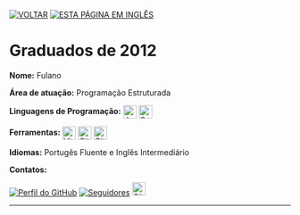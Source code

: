 [![VOLTAR](https://img.shields.io/static/v1?label=&message=VOLTAR&color=%23009BD5&style=for-the-badge)](/discentes/ex_discentes/graduados_pt.html) [![ESTA PÁGINA EM INGLÊS](https://img.shields.io/static/v1?label=&message=ESTA+P%C3%81GINA+EM+INGL%C3%8AS&color=%23009BD5&style=for-the-badge)](/discentes/ex_discentes/ano/ingles/graduates_2012.html)

# Graduados de 2012

**Nome:** Fulano

**Área de atuação:** Programação Estruturada 

**Linguagens de Programação:** <img src="https://cdn.jsdelivr.net/gh/devicons/devicon/icons/javascript/javascript-original.svg" alt="JavaScript" width="24" height="24" style="vertical-align:middle;" />  <img src="https://cdn.jsdelivr.net/gh/devicons/devicon/icons/csharp/csharp-original.svg" alt="Csharp" width="24" height="24" style="vertical-align:middle;" />

**Ferramentas:** <img src="https://cdn.jsdelivr.net/gh/devicons/devicon/icons/vscode/vscode-original.svg" alt="Visual Studio Code" width="24" height="24" style="vertical-align:middle;" />  <img src="https://cdn.jsdelivr.net/gh/devicons/devicon/icons/github/github-original.svg" alt="GitHub" width="24" height="24" style="vertical-align:middle;" />  <img src="https://cdn.jsdelivr.net/gh/devicons/devicon/icons/git/git-original.svg" alt="Git" width="24" height="24" style="vertical-align:middle;" />

**Idiomas:** Portugês Fluente e Inglês Intermediário

**Contatos:**

[![Perfil do GitHub](https://img.shields.io/badge/GitHub-fulano-302683?&color=gray&logo=github)](https://github.com/fulano) [![Seguidores](https://img.shields.io/github/followers/fulano)](https://github.com/fulano)
<a href="https://www.linkedin.com/in/usuario"><img src="https://cdn.jsdelivr.net/gh/devicons/devicon/icons/linkedin/linkedin-original.svg" alt="Git" width="24" height="24" /></a> 

---